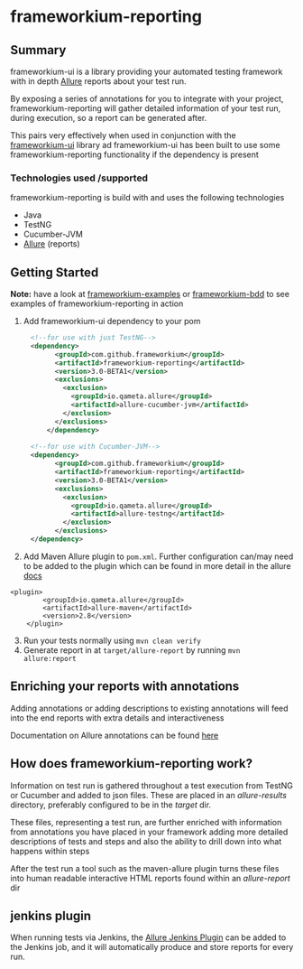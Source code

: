 # frameworkium-reporting

## Summary
frameworkium-ui is a library providing your automated testing framework with in depth [Allure](https://docs.qameta.io/allure/) reports about your test run.

By exposing a series of annotations for you to integrate with your project, frameworkium-reporting will gather detailed information
of your test run, during execution, so a report can be generated after.

This pairs very effectively when used in conjunction with the [frameworkium-ui](https://github.com/Frameworkium/frameworkium-ui) library ad
frameworkium-ui has been built to use some frameworkium-reporting functionality if the dependency is present
### Technologies used /supported

frameworkium-reporting is build with and uses the following technologies
- Java
- TestNG
- Cucumber-JVM
- [Allure](https://docs.qameta.io/allure/) (reports) 

## Getting Started
**Note:** have a look at [frameworkium-examples](https://github.com/Frameworkium/frameworkium-examples/tree/frameworkium3) or [frameworkium-bdd](https://github.com/Frameworkium/frameworkium-bdd/tree/frameworkium3) to see examples of 
frameworkium-reporting in action
1. Add frameworkium-ui dependency to your pom
```xml 
     <!--for use with just TestNG-->
     <dependency>
           <groupId>com.github.frameworkium</groupId>
           <artifactId>frameworkium-reporting</artifactId>
           <version>3.0-BETA1</version>
           <exclusions>
             <exclusion>
               <groupId>io.qameta.allure</groupId>
               <artifactId>allure-cucumber-jvm</artifactId>
             </exclusion>
           </exclusions>
         </dependency>
         
     <!--for use with Cucumber-JVM-->
     <dependency>
           <groupId>com.github.frameworkium</groupId>
           <artifactId>frameworkium-reporting</artifactId>
           <version>3.0-BETA1</version>
           <exclusions>
             <exclusion>
               <groupId>io.qameta.allure</groupId>
               <artifactId>allure-testng</artifactId>
             </exclusion>
           </exclusions>
     </dependency>
 ```
2. Add Maven Allure plugin to `pom.xml`. Further configuration can/may need to be added to the plugin which can be found
 in more detail in the allure [docs](https://docs.qameta.io/allure/#_maven_6) 
```$xslt
<plugin>
        <groupId>io.qameta.allure</groupId>
        <artifactId>allure-maven</artifactId>
        <version>2.8</version>
    </plugin>
```
3. Run your tests normally using `mvn clean verify`
4. Generate report in at `target/allure-report` by running `mvn allure:report`

## Enriching your reports with annotations
Adding annotations or adding descriptions to existing annotations will feed into the end reports with extra details and interactiveness

Documentation on Allure annotations can be found [here](https://docs.qameta.io/allure/#_features_2)  
  
## How does frameworkium-reporting work?


Information on test run is gathered throughout a test execution from TestNG or Cucumber and added to json files.
These are placed in an _allure-results_ directory, preferably configured to be in the _target_ dir. 


These files, representing a test run, are further enriched with information from annotations you have placed in your framework adding more detailed descriptions
of tests and steps and also the ability to drill down into what happens within steps

After the test run a tool such as the maven-allure plugin turns these files into human readable interactive HTML reports found within an
_allure-report_ dir 


## jenkins plugin
When running tests via Jenkins, the [Allure Jenkins Plugin](https://wiki.jenkins.io/display/JENKINS/Allure+Plugin) can be added to the Jenkins job, and it will automatically produce and store reports for every run.
 
 
 
